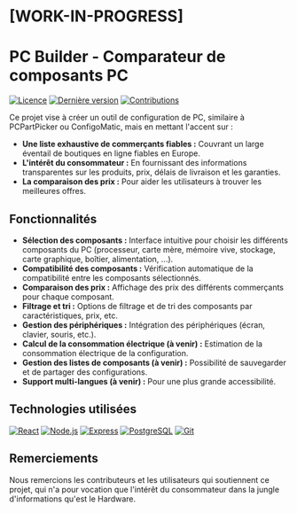# [WORK-IN-PROGRESS]
# PC Builder - Comparateur de composants PC

[![Licence](https://img.shields.io/badge/License-MIT-yellow.svg)](https://opensource.org/licenses/MIT)
[![Dernière version](https://img.shields.io/github/v/release/VotreNomUtilisateur/NomDuProjet)](https://github.com/ayoub-ld/pc-builder/releases)
[![Contributions](https://img.shields.io/github/contributors/VotreNomUtilisateur/NomDuProjet)](https://github.com/ayoub-ld/pc-builder/graphs/contributors)


Ce projet vise à créer un outil de configuration de PC, similaire à PCPartPicker ou ConfigoMatic, mais en mettant l'accent sur :

*   **Une liste exhaustive de commerçants fiables :** Couvrant un large éventail de boutiques en ligne fiables en Europe.
*   **L'intérêt du consommateur :** En fournissant des informations transparentes sur les produits, prix, délais de livraison et les garanties.
*   **La comparaison des prix :** Pour aider les utilisateurs à trouver les meilleures offres.


## Fonctionnalités

*   **Sélection des composants :** Interface intuitive pour choisir les différents composants du PC (processeur, carte mère, mémoire vive, stockage, carte graphique, boîtier, alimentation, ...).
*   **Compatibilité des composants :** Vérification automatique de la compatibilité entre les composants sélectionnés.
*   **Comparaison des prix :** Affichage des prix des différents commerçants pour chaque composant.
*   **Filtrage et tri :** Options de filtrage et de tri des composants par caractéristiques, prix, etc.
*   **Gestion des périphériques :** Intégration des périphériques (écran, clavier, souris, etc.).
*   **Calcul de la consommation électrique  (à venir) :** Estimation de la consommation électrique de la configuration.
*   **Gestion des listes de composants  (à venir) :** Possibilité de sauvegarder et de partager des configurations.
*   **Support multi-langues (à venir) :** Pour une plus grande accessibilité.


## Technologies utilisées

 [![React][React.js]][React-url]
 [![Node.js][Node.js-badge]][Node.js-url]  [![Express][Express-badge]][Express-url]
 [![PostgreSQL][PostgreSQL-badge]][PostgreSQL-url]
 [![Git][Git-badge]][Git-url]


## Remerciements

Nous remercions les contributeurs et les utilisateurs qui soutiennent ce projet, qui n'a pour vocation que l'intérêt du consommateur dans la jungle d'informations qu'est le Hardware.

<!-- MARKDOWN LINKS & IMAGES -->
<!-- https://www.markdownguide.org/basic-syntax/#reference-style-links -->
[React.js]: https://img.shields.io/badge/React-20232A?style=for-the-badge&logo=react&logoColor=61DAFB
[React-url]: https://reactjs.org/
[Node.js-badge]: https://img.shields.io/badge/Node.js-43853D?style=for-the-badge&logo=node.js&logoColor=white
[Node.js-url]: https://nodejs.org/
[PostgreSQL-badge]: https://img.shields.io/badge/PostgreSQL-316192?style=for-the-badge&logo=postgresql&logoColor=white
[PostgreSQL-url]: https://www.postgresql.org/
[Git-badge]: https://img.shields.io/badge/Git-F05032?style=for-the-badge&logo=git&logoColor=white
[Git-url]: https://git-scm.com/
[Express-badge]: https://img.shields.io/badge/Express.js-000000?style=for-the-badge&logo=express&logoColor=white
[Express-url]: https://expressjs.com/
